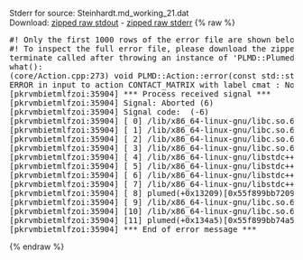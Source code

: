 Stderr for source:  Steinhardt.md_working_21.dat   
Download: [zipped raw stdout](Steinhardt.md_working_21.dat.plumed.stdout.txt.zip) - [zipped raw stderr](Steinhardt.md_working_21.dat.plumed.stderr.txt.zip) 
{% raw %}
<pre>
#! Only the first 1000 rows of the error file are shown below
#! To inspect the full error file, please download the zipped raw stderr file above
terminate called after throwing an instance of 'PLMD::Plumed::ExceptionError'
what():
(core/Action.cpp:273) void PLMD::Action::error(const std::string&) const
ERROR in input to action CONTACT_MATRIX with label cmat : No atoms have been read in
[pkrvmbietmlfzoi:35904] *** Process received signal ***
[pkrvmbietmlfzoi:35904] Signal: Aborted (6)
[pkrvmbietmlfzoi:35904] Signal code:  (-6)
[pkrvmbietmlfzoi:35904] [ 0] /lib/x86_64-linux-gnu/libc.so.6(+0x45330)[0x7f7148045330]
[pkrvmbietmlfzoi:35904] [ 1] /lib/x86_64-linux-gnu/libc.so.6(pthread_kill+0x11c)[0x7f714809eb2c]
[pkrvmbietmlfzoi:35904] [ 2] /lib/x86_64-linux-gnu/libc.so.6(gsignal+0x1e)[0x7f714804527e]
[pkrvmbietmlfzoi:35904] [ 3] /lib/x86_64-linux-gnu/libc.so.6(abort+0xdf)[0x7f71480288ff]
[pkrvmbietmlfzoi:35904] [ 4] /lib/x86_64-linux-gnu/libstdc++.so.6(+0xa5ff5)[0x7f71484a5ff5]
[pkrvmbietmlfzoi:35904] [ 5] /lib/x86_64-linux-gnu/libstdc++.so.6(+0xbb0da)[0x7f71484bb0da]
[pkrvmbietmlfzoi:35904] [ 6] /lib/x86_64-linux-gnu/libstdc++.so.6(_ZSt10unexpectedv+0x0)[0x7f71484a5a55]
[pkrvmbietmlfzoi:35904] [ 7] /lib/x86_64-linux-gnu/libstdc++.so.6(+0xa5a6f)[0x7f71484a5a6f]
[pkrvmbietmlfzoi:35904] [ 8] plumed(+0x13209)[0x55f899bb7209]
[pkrvmbietmlfzoi:35904] [ 9] /lib/x86_64-linux-gnu/libc.so.6(+0x2a1ca)[0x7f714802a1ca]
[pkrvmbietmlfzoi:35904] [10] /lib/x86_64-linux-gnu/libc.so.6(__libc_start_main+0x8b)[0x7f714802a28b]
[pkrvmbietmlfzoi:35904] [11] plumed(+0x134a5)[0x55f899bb74a5]
[pkrvmbietmlfzoi:35904] *** End of error message ***
</pre>
{% endraw %}
